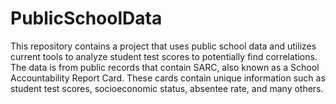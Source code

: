 # PublicSchoolData
This repository contains a project that uses public school data and utilizes current tools to analyze student test scores to potentially find correlations. The data is from public records that contain SARC, also known as a School Accountability Report Card. These cards contain unique information such as student test scores, socioeconomic status, absentee rate, and many others. 

